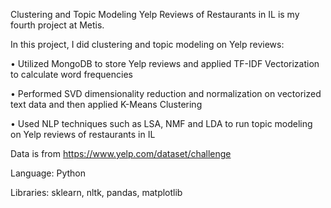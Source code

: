 Clustering and Topic Modeling Yelp Reviews of Restaurants in IL is my fourth project at Metis. 

In this project, I did clustering and topic modeling on Yelp reviews:

• Utilized MongoDB to store Yelp reviews and applied TF-IDF Vectorization to calculate word frequencies

• Performed SVD dimensionality reduction and normalization on vectorized text data and then applied K-Means Clustering 

• Used NLP techniques such as LSA, NMF and LDA to run topic modeling on Yelp reviews of restaurants in IL

Data is from https://www.yelp.com/dataset/challenge

Language: Python

Libraries: sklearn, nltk, pandas, matplotlib
